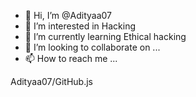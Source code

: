 - 👋 Hi, I’m @Adityaa07
- 👀 I’m interested in Hacking
- 🌱 I’m currently learning Ethical hacking
- 💞️ I’m looking to collaborate on ...
- 📫 How to reach me ...

<!---
Adityaa07/Adityaa07 is a ✨ special ✨ repository because its `README.md` (this file) appears on your GitHub profile.
You can click the Preview link to take a look at your changes.
--->Adityaa07/GitHub.js
